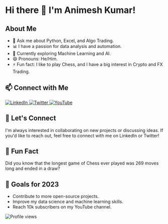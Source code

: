 # Hi there 👋 I'm Animesh Kumar!

## About Me
- 💬 Ask me about Python, Excel, and Algo Trading.
- 📊 I have a passion for data analysis and automation.
- 🌱 Currently exploring Machine Learning and AI.
- 😄 Pronouns: He/Him.
- ⚡ Fun fact: I like to play Chess, and I have a big interest in Crypto and FX Trading. 

## 📫 Connect with Me
<p>
  <a href="https://www.linkedin.com/in/theanimeshkumar" target="_blank">
    <img src="https://img.shields.io/badge/LinkedIn-%40theanimeshkumar-%230077B5?style=for-the-badge&logo=linkedin&logoColor=white" alt="LinkedIn" />
  </a>
  <a href="https://twitter.com/thejarvistradez" target="_blank">
    <img src="https://img.shields.io/badge/Twitter-%40thejarvistradez-%231DA1F2?style=for-the-badge&logo=twitter&logoColor=white" alt="Twitter" />
  </a>
  <a href="https://www.youtube.com/JARVISTRADEZFX" target="_blank">
    <img src="https://img.shields.io/badge/YouTube-JARVISTRADEZFX-%23FF0000?style=for-the-badge&logo=youtube&logoColor=white" alt="YouTube" />
  </a>
</p>


## 🤝 Let's Connect
I'm always interested in collaborating on new projects or discussing ideas. If you'd like to reach out, feel free to connect with me on LinkedIn or Twitter!

## 🚀 Fun Fact
Did you know that the longest game of Chess ever played was 269 moves long and ended in a draw?

## 🎯 Goals for 2023
- Contribute to more open-source projects.
- Improve my data science and machine learning skills.
- Reach 10k subscribers on my YouTube channel.

![Profile views](https://komarev.com/ghpvc/?username=Animesh3777&color=blueviolet&style=flat-square)

